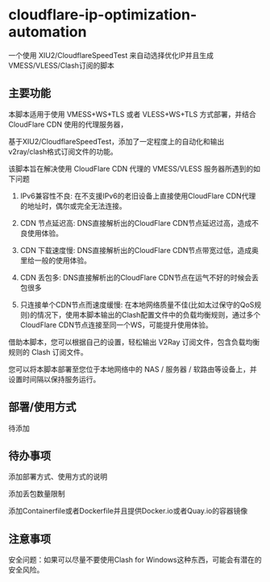 # cloudflare-ip-optimization-automation

一个使用 XIU2/CloudflareSpeedTest 来自动选择优化IP并且生成VMESS/VLESS/Clash订阅的脚本

## 主要功能

本脚本适用于使用 VMESS+WS+TLS 或者 VLESS+WS+TLS 方式部署，并结合 CloudFlare CDN 使用的代理服务器，

基于XIU2/CloudflareSpeedTest，添加了一定程度上的自动化和输出v2ray/clash格式订阅文件的功能。

该脚本旨在解决使用 CloudFlare CDN 代理的 VMESS/VLESS 服务器所遇到的如下问题

1. IPv6兼容性不良: 在不支援IPv6的老旧设备上直接使用CloudFlare CDN代理的地址时，偶尔或完全无法连接。

2. CDN 节点延迟高: DNS直接解析出的CloudFlare CDN节点延迟过高，造成不良使用体验。

3. CDN 下载速度慢: DNS直接解析出的CloudFlare CDN节点带宽过低，造成奥里给一般的使用体验。

4. CDN 丢包多: DNS直接解析出的CloudFlare CDN节点在运气不好的时候会丢包很多

5. 只连接单个CDN节点而速度缓慢: 在本地网络质量不佳(比如太过保守的QoS规则)的情况下，使用本脚本输出的Clash配置文件中的负载均衡规则，通过多个CloudFlare CDN节点连接至同一个WS，可能提升使用体验。

借助本脚本，您可以根据自己的设置，轻松输出 V2Ray 订阅文件，包含负载均衡规则的 Clash 订阅文件。

您可以将本脚本部署至您位于本地网络中的 NAS / 服务器 / 软路由等设备上，并设置时间隔以保持服务运行。

## 部署/使用方式

待添加

## 待办事项

添加部署方式、使用方式的说明

添加丢包数量限制

添加Containerfile或者Dockerfile并且提供Docker.io或者Quay.io的容器镜像

## 注意事项

安全问题：如果可以尽量不要使用Clash for Windows这种东西，可能会有潜在的安全风险。

